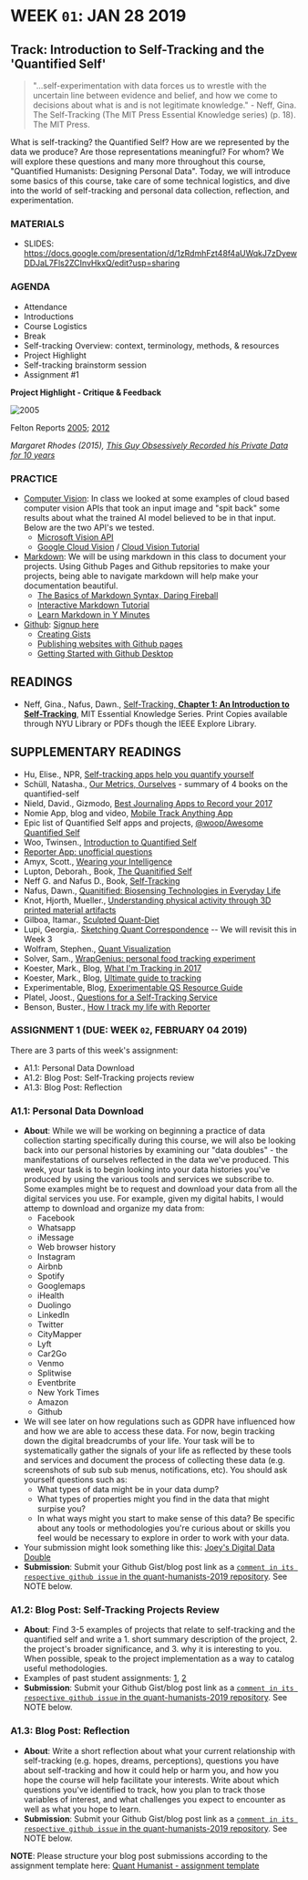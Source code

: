 # WEEK `01`: JAN 28 2019
## Track: Introduction to Self-Tracking and the 'Quantified Self' 

> "...self-experimentation with data forces us to wrestle with the uncertain line between evidence and belief, and how we come to decisions about what is and is not legitimate knowledge." - Neff, Gina. The Self-Tracking (The MIT Press Essential Knowledge series) (p. 18). The MIT Press. 

What is self-tracking? the Quantified Self? How are we represented by the data we produce? Are those representations meaningful? For whom? We will explore these questions and many more throughout this course, "Quantified Humanists: Designing Personal Data". Today, we will introduce some basics of this course, take care of some technical logistics, and dive into the world of self-tracking and personal data collection, reflection, and experimentation.


### MATERIALS
- SLIDES: https://docs.google.com/presentation/d/1zRdmhFzt48f4aUWqkJ7zDyewDDJaL7Fls2ZCInvHkxQ/edit?usp=sharing

### AGENDA
- Attendance
- Introductions
- Course Logistics
- Break
- Self-tracking Overview: context, terminology, methods, & resources
- Project Highlight
- Self-tracking brainstorm session
- Assignment #1

**Project Highlight - Critique & Feedback**

![2005](https://i.imgur.com/7DNBVt1.jpg)

Felton Reports [2005](http://feltron.com/FAR05.html); [2012](http://feltron.com/FAR12.html) 

_Margaret Rhodes (2015), [This Guy Obsessively Recorded his Private Data for 10 years](https://www.wired.com/2015/10/nicholas-felton-obsessively-recorded-his-private-data-for-10-years/)_


### PRACTICE

- [Computer Vision](https://en.wikipedia.org/wiki/Computer_vision): In class we looked at some examples of cloud based computer vision APIs that took an input image and "spit back" some results about what the trained AI model believed to be in that input. Below are the two API's we tested. 
    - [Microsoft Vision API](https://azure.microsoft.com/en-us/services/cognitive-services/computer-vision/)
    - [Google Cloud Vision](https://cloud.google.com/vision/) / [Cloud Vision Tutorial](https://codelabs.developers.google.com/codelabs/cloud-vision-intro/index.html#0)
- [Markdown](https://en.wikipedia.org/wiki/Markdown): We will be using markdown in this class to document your projects. Using Github Pages and Github repsitories to make your projects, being able to navigate markdown will help make your documentation beautiful.
    - [The Basics of Markdown Syntax, Daring Fireball](http://daringfireball.net/projects/markdown/basics)
    - [Interactive Markdown Tutorial](https://www.markdowntutorial.com/)
    - [Learn Markdown in Y Minutes](https://learnxinyminutes.com/docs/markdown/)
- [Github](https://github.com/): [Signup here](https://help.github.com/articles/signing-up-for-a-new-github-account/)
    - [Creating Gists](https://help.github.com/articles/creating-gists/)    
    - [Publishing websites with Github pages](https://pages.github.com/)
    - [Getting Started with Github Desktop](https://help.github.com/desktop-classic/guides/getting-started/)

## READINGS

- Neff, Gina., Nafus, Dawn., [Self-Tracking, **Chapter 1: An Introduction to Self-Tracking**](https://ieeexplore-ieee-org.proxy.library.nyu.edu/book/7580017?bknumber=7580017), MIT Essential Knowledge Series. Print Copies available through NYU Library or PDFs though the IEEE Explore Library. 

## SUPPLEMENTARY READINGS

- Hu, Elise., NPR, [Self-tracking apps help you quantify yourself](https://www.npr.org/sections/alltechconsidered/2013/03/12/174058272/self-tracking-apps-to-help-you-quantify-yourself)
- Schüll, Natasha., [Our Metrics, Ourselves](http://www.publicbooks.org/our-metrics-ourselves/) - summary of 4 books on the quantified-self
- Nield, David., Gizmodo, [Best Journaling Apps to Record your 2017](https://fieldguide.gizmodo.com/the-best-journaling-apps-to-record-your-2017-memories-1790359047)
- Nomie App, blog and video, [Mobile Track Anything App](https://www.huffingtonpost.com/matt-hunckler/mobile-trackanything-app-_b_11210632.html)
- Epic list of Quantified Self apps and projects, [@woop/Awesome Quantified Self](https://github.com/woop/awesome-quantified-self)
- Woo, Twinsen., [Introduction to Quantified Self](https://medium.com/@twinsenwu/introduction-to-quantified-self-8d263a36fd22)
- [Reporter App: unofficial questions](http://reporter-app-survey-questions.tumblr.com/)
- Amyx, Scott., [Wearing your Intelligence](https://www.wired.com/insights/2014/12/wearing-your-intelligence/)
- Lupton, Deborah., Book,  [The Quanitified Self](https://books.google.nl/books/about/The_Quantified_Self.html?id=nUwKDQAAQBAJ&redir_esc=y)
- Neff G. and Nafus D., Book, [Self-Tracking](https://mitpress.mit.edu/books/self-tracking)
- Nafus, Dawn., [Quanitified: Biosensing Technologies in Everyday Life](https://mitpress.mit.edu/books/quantified)
- Knot, Hjorth, Mueller., [Understanding physical activity through 3D printed material artifacts](https://dl.acm.org/citation.cfm?id=2557144)
-  Gilboa, Itamar., [Sculpted Quant-Diet](https://www.wired.com/2015/07/artist-sculpted-everything-ate-year/)
- Lupi, Georgia,. [Sketching Quant Correspondence](http://www.dear-data.com/theproject) -- We will revisit this in Week 3
- Wolfram, Stephen., [Quant Visualization](http://blog.stephenwolfram.com/2012/03/the-personal-analytics-of-my-life/)
- Solver, Sam., [WrapGenius: personal food tracking experiment](http://www.wrapgenius.me/)
- Koester, Mark., Blog, [What I'm Tracking in 2017](http://www.markwk.com/2017/01/what-I-am-tracking-in-2017.html)
- Koester, Mark., Blog, [Ultimate guide to tracking](http://www.markwk.com/tracking-tools.html)
- Experimentable, Blog, [Experimentable QS Resource Guide](http://experimentable.com/qs-guide/)
- Platel, Joost., [Questions for a Self-Tracking Service](http://quantifiedself.com/2011/06/questions-for-a-self-tracking-service/)
- Benson, Buster., [How I track my life with Reporter](https://medium.com/@buster/how-i-track-my-life-7da6f22b8e2c)


### ASSIGNMENT 1 (DUE: WEEK `02`, FEBRUARY 04 2019)

There are 3 parts of this week's assignment:
- A1.1: Personal Data Download
- A1.2: Blog Post: Self-Tracking projects review
- A1.3: Blog Post: Reflection 


### A1.1: Personal Data Download 
- **About**:  While we will be working on beginning a practice of data collection starting specifically during this course, we will also be looking back into our personal histories by examining our "data doubles" - the manifestations of ourselves reflected in the data we've produced. This week, your task is to begin looking into your data histories you've produced by using the various tools and services we subscribe to. Some examples might be to request and download your data from all the digital services you use. For example, given my digital habits, I would attemp to download and organize my data from:
    + Facebook
    + Whatsapp
    + iMessage
    + Web browser history 
    + Instagram
    + Airbnb
    + Spotify
    + Googlemaps
    + iHealth
    + Duolingo
    + LinkedIn
    + Twitter
    + CityMapper
    + Lyft
    + Car2Go
    + Venmo
    + Splitwise
    + Eventbrite
    + New York Times
    + Amazon
    + Github
- We will see later on how regulations such as GDPR have influenced how and how we are able to access these data. For now, begin tracking down the digital breadcrumbs of your life. Your task will be to systematically gather the signals of your life as reflected by these tools and services and document the process of collecting these data (e.g. screenshots of sub sub sub menus, notifications, etc). You should ask yourself questions such as:
    + What types of data might be in your data dump?
    + What types of properties might you find in the data that might surpise you?
    + In what ways might you start to make sense of this data? Be specific about any tools or methodologies you're curious about or skills you feel would be necessary to explore in order to work with your data.
- Your submission might look something like this: [Joey's Digital Data Double](/assignments/joeyklee/a1_1-data-double.md)
- **Submission**: Submit your Github Gist/blog post link as a [`comment in its respective github issue` in the quant-humanists-2019 repository](https://github.com/joeyklee/quant-humanists-2019/issues). See NOTE below.


### A1.2: Blog Post: Self-Tracking Projects Review
- **About**: Find 3-5 examples of projects that relate to self-tracking and the quantified self and write a 1. short summary description of the project, 2. the project's broader significance, and 3. why it is interesting to you. When possible, speak to the project implementation as a way to catalog useful methodologies. 
- Examples of past student assignments: [1](https://gist.github.com/mengzhenxiao/1b69b0ccda3ee8c3d2efb37e703c4d55), [2](https://gist.github.com/chloemar10/6b1006f1489e3e10d1564f98d7dab7ee) 
- **Submission**: Submit your Github Gist/blog post link as a [`comment in its respective github issue` in the quant-humanists-2019 repository](https://github.com/joeyklee/quant-humanists-2019/issues). See NOTE below.

### A1.3: Blog Post: Reflection
- **About**:  Write a short reflection about what your current relationship with self-tracking (e.g. hopes, dreams, perceptions), questions you have about self-tracking and how it could help or harm you, and how you hope the course will help facilitate your interests. Write about which questions you've identified to track, how you plan to track those variables of interest, and what challenges you expect to encounter as well as what you hope to learn. 
- **Submission**: Submit your Github Gist/blog post link as a [`comment in its respective github issue` in the quant-humanists-2019 repository](https://github.com/joeyklee/quant-humanists-2018/issues). See NOTE below.

**NOTE**: Please structure your blog post submissions according to the assignment template here: [Quant Humanist - assignment template](https://github.com/joeyklee/quant-humanists-2019/blob/master/_templates/assignment-submission-template.md) 

